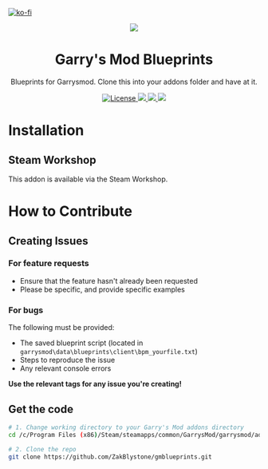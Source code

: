 [![ko-fi](https://www.ko-fi.com/img/donate_sm.png)](https://ko-fi.com/zacharyblystone)

<p align="center">
  <img src="https://i.imgur.com/EB2NXR4.png">
</p>

<h1 align="center">Garry's Mod Blueprints</h1>

<p align="center">
  Blueprints for Garrysmod.
  Clone this into your addons folder and have at it.
<p>

<p align="center">	
  <a href="https://github.com/ZakBlystone/gmod_blueprints/blob/master/LICENSE">
    <img src="https://img.shields.io/badge/license-GNU-green.svg" alt="License">
  </a>
  <a href="https://github.com/ZakBlystone/gmod_blueprints/issues">
    <img src="https://img.shields.io/github/issues/ZakBlystone/gmod_blueprints">
  </a>
  <a href="https://twitter.com/intent/tweet/?text=Gmod%20Blueprints%2C%20Visual%20Scripting%20for%20Garry%27s%20Mod.%20Check%20it%20out%3A%20https%3A%2F%2Fgithub.com%2FZakBlystone%2Fgmod_blueprints&hashtags=gmod,lua,blueprints,garrysmod">
    <img src="https://img.shields.io/twitter/url/http/shields.io.svg?style=social">
  </a>
  <img src="https://img.shields.io/github/stars/ZakBlystone/gmod_blueprints?style=social">
</p>

# Installation

## Steam Workshop
This addon is available via the Steam Workshop.

# How to Contribute

## Creating Issues

### For feature requests
- Ensure that the feature hasn't already been requested
- Please be specific, and provide specific examples

### For bugs
The following must be provided:
- The saved blueprint script (located in `garrysmod\data\blueprints\client\bpm_yourfile.txt`)
- Steps to reproduce the issue
- Any relevant console errors

**Use the relevant tags for any issue you're creating!**

## Get the code

```bash
# 1. Change working directory to your Garry's Mod addons directory
cd /c/Program Files (x86)/Steam/steamapps/common/GarrysMod/garrysmod/addons

# 2. Clone the repo
git clone https://github.com/ZakBlystone/gmblueprints.git
```
